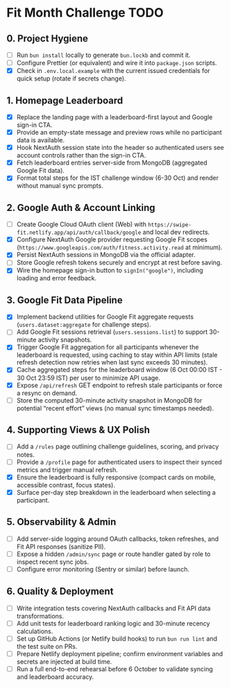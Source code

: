 # Fit Month Challenge TODO

## 0. Project Hygiene
- [ ] Run `bun install` locally to generate `bun.lockb` and commit it.
- [ ] Configure Prettier (or equivalent) and wire it into `package.json` scripts.
- [x] Check in `.env.local.example` with the current issued credentials for quick setup (rotate if secrets change).

## 1. Homepage Leaderboard
- [x] Replace the landing page with a leaderboard-first layout and Google sign-in CTA.
- [x] Provide an empty-state message and preview rows while no participant data is available.
- [x] Hook NextAuth session state into the header so authenticated users see account controls rather than the sign-in CTA.
- [x] Fetch leaderboard entries server-side from MongoDB (aggregated Google Fit data).
- [x] Format total steps for the IST challenge window (6-30 Oct) and render without manual sync prompts.

## 2. Google Auth & Account Linking
- [ ] Create Google Cloud OAuth client (Web) with `https://swipe-fit.netlify.app/api/auth/callback/google` and local dev redirects.
- [x] Configure NextAuth Google provider requesting Google Fit scopes (`https://www.googleapis.com/auth/fitness.activity.read` at minimum).
- [x] Persist NextAuth sessions in MongoDB via the official adapter.
- [ ] Store Google refresh tokens securely and encrypt at rest before saving.
- [x] Wire the homepage sign-in button to `signIn("google")`, including loading and error feedback.

## 3. Google Fit Data Pipeline
- [x] Implement backend utilities for Google Fit aggregate requests (`users.dataset:aggregate` for challenge steps).
- [ ] Add Google Fit sessions retrieval (`users.sessions.list`) to support 30-minute activity snapshots.
- [x] Trigger Google Fit aggregation for all participants whenever the leaderboard is requested, using caching to stay within API limits (stale refresh detection now retries when last sync exceeds 30 minutes).
- [x] Cache aggregated steps for the leaderboard window (6 Oct 00:00 IST - 30 Oct 23:59 IST) per user to minimize API usage.
- [x] Expose `/api/refresh` GET endpoint to refresh stale participants or force a resync on demand.
- [ ] Store the computed 30-minute activity snapshot in MongoDB for potential “recent effort” views (no manual sync timestamps needed).

## 4. Supporting Views & UX Polish
- [ ] Add a `/rules` page outlining challenge guidelines, scoring, and privacy notes.
- [ ] Provide a `/profile` page for authenticated users to inspect their synced metrics and trigger manual refresh.
- [x] Ensure the leaderboard is fully responsive (compact cards on mobile, accessible contrast, focus states).
- [x] Surface per-day step breakdown in the leaderboard when selecting a participant.

## 5. Observability & Admin
- [ ] Add server-side logging around OAuth callbacks, token refreshes, and Fit API responses (sanitize PII).
- [ ] Expose a hidden `/admin/sync` page or route handler gated by role to inspect recent sync jobs.
- [ ] Configure error monitoring (Sentry or similar) before launch.

## 6. Quality & Deployment
- [ ] Write integration tests covering NextAuth callbacks and Fit API data transformations.
- [ ] Add unit tests for leaderboard ranking logic and 30-minute recency calculations.
- [ ] Set up GitHub Actions (or Netlify build hooks) to run `bun run lint` and the test suite on PRs.
- [ ] Prepare Netlify deployment pipeline; confirm environment variables and secrets are injected at build time.
- [ ] Run a full end-to-end rehearsal before 6 October to validate syncing and leaderboard accuracy.
